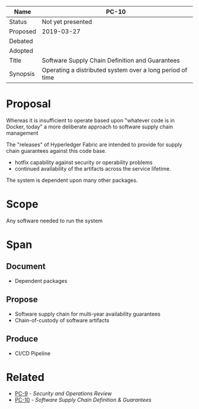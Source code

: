 | Name | PC-10 |
| --- | --- |
| Status | Not yet presented |
| Proposed | 2019-03-27 |
| Debated |  |
| Adopted | |
| Title | Software Supply Chain Definition and Guarantees |
| Synopsis | Operating a distributed system over a long period of time |

# Proposal

Whereas it is insufficient to operate based upon "whatever code is in Docker, today" a more deliberate approach to software supply chain management

The "releases" of Hyperledger Fabric are intended to provide for supply chain guarantees against this code base.
* hotfix capability against security or operability problems
* continued availability of the artifacts across the service lifetime.

The system is dependent upon many other packages.

# Scope

Any software needed to run the system

# Span

## Document
* Dependent packages

## Propose
* Software supply chain for multi-year availability guarantees
* Chain-of-custody of software artifacts

## Produce
* CI/CD Pipeline

# Related

* [PC-9](https://github.com/InteractiveAdvertisingBureau/PrivacyChain/blob/master/design/PC-9.md) - <em>Security and Operations Review</em>
* [PC-10](https://github.com/InteractiveAdvertisingBureau/PrivacyChain/blob/master/design/PC-10.md) - <em>Software Supply Chain Definition & Guarantees</em>
